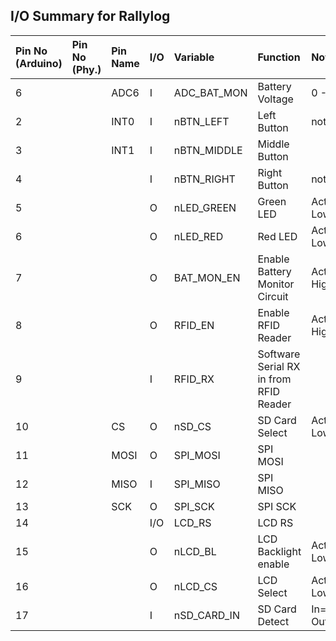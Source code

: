 ## I/O Summary for Rallylog ##

| **Pin No (Arduino)** | **Pin No (Phy.)** |  **Pin Name** | **I/O** | **Variable** | **Function** | **Note** |
|:---------------------|:------------------|:--------------|:--------|:-------------|:-------------|:---------|
|6                     |                   | ADC6          |I        | ADC\_BAT\_MON | Battery Voltage | 0 - 9.2V |
|2                     |                   | INT0          |I        | nBTN\_LEFT   | Left Button  | not used |
|3                     |                   | INT1          |I        | nBTN\_MIDDLE | Middle Button |          |
|4                     |                   |               |I        | nBTN\_RIGHT  | Right Button | not Used |
|5                     |                   |               |O        | nLED\_GREEN  | Green LED    | Active Low |
|6                     |                   |               |O        | nLED\_RED    | Red LED      | Active Low|
|7                     |                   |               |O        | BAT\_MON\_EN | Enable Battery Monitor Circuit | Active High |
|8                     |                   |               |O        | RFID\_EN     | Enable RFID Reader | Active High |
|9                     |                   |               |I        | RFID\_RX     | Software Serial RX in from RFID Reader |          |
|10                    |                   |CS             |O        | nSD\_CS      | SD Card Select | Active Low |
|11                    |                   |MOSI           |O        | SPI\_MOSI    | SPI MOSI     |          |
|12                    |                   |MISO           |I        | SPI\_MISO    | SPI MISO     |          |
|13                    |                   |SCK            |O        | SPI\_SCK     | SPI SCK      |          |
|14                    |                   |               |I/O      | LCD\_RS      | LCD RS       |          |
|15                    |                   |               |O        | nLCD\_BL     | LCD Backlight enable | Active Low |
|16                    |                   |               |O        | nLCD\_CS     | LCD Select   | Active Low |
|17                    |                   |               |I        | nSD\_CARD\_IN | SD Card Detect | In=High, Out=Low |
